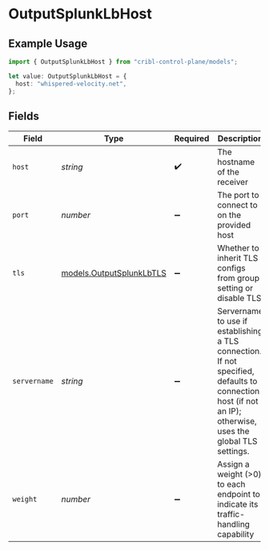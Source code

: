 # OutputSplunkLbHost

## Example Usage

```typescript
import { OutputSplunkLbHost } from "cribl-control-plane/models";

let value: OutputSplunkLbHost = {
  host: "whispered-velocity.net",
};
```

## Fields

| Field                                                                                                                                                      | Type                                                                                                                                                       | Required                                                                                                                                                   | Description                                                                                                                                                |
| ---------------------------------------------------------------------------------------------------------------------------------------------------------- | ---------------------------------------------------------------------------------------------------------------------------------------------------------- | ---------------------------------------------------------------------------------------------------------------------------------------------------------- | ---------------------------------------------------------------------------------------------------------------------------------------------------------- |
| `host`                                                                                                                                                     | *string*                                                                                                                                                   | :heavy_check_mark:                                                                                                                                         | The hostname of the receiver                                                                                                                               |
| `port`                                                                                                                                                     | *number*                                                                                                                                                   | :heavy_minus_sign:                                                                                                                                         | The port to connect to on the provided host                                                                                                                |
| `tls`                                                                                                                                                      | [models.OutputSplunkLbTLS](../models/outputsplunklbtls.md)                                                                                                 | :heavy_minus_sign:                                                                                                                                         | Whether to inherit TLS configs from group setting or disable TLS                                                                                           |
| `servername`                                                                                                                                               | *string*                                                                                                                                                   | :heavy_minus_sign:                                                                                                                                         | Servername to use if establishing a TLS connection. If not specified, defaults to connection host (if not an IP); otherwise, uses the global TLS settings. |
| `weight`                                                                                                                                                   | *number*                                                                                                                                                   | :heavy_minus_sign:                                                                                                                                         | Assign a weight (>0) to each endpoint to indicate its traffic-handling capability                                                                          |